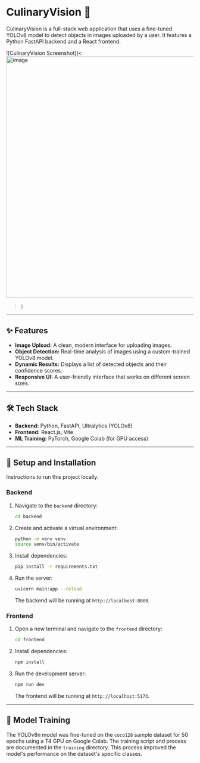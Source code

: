 # CulinaryVision 🥗

CulinaryVision is a full-stack web application that uses a fine-tuned YOLOv8 model to detect objects in images uploaded by a user. It features a Python FastAPI backend and a React frontend.

![CulinaryVision Screenshot](<<img width="587" height="648" alt="image" src="https://github.com/user-attachments/assets/dc5ec763-f9a9-4112-9f83-2886b5999106" />
>)

---

## ✨ Features

- **Image Upload:** A clean, modern interface for uploading images.
- **Object Detection:** Real-time analysis of images using a custom-trained YOLOv8 model.
- **Dynamic Results:** Displays a list of detected objects and their confidence scores.
- **Responsive UI:** A user-friendly interface that works on different screen sizes.

---

## 🛠️ Tech Stack

- **Backend:** Python, FastAPI, Ultralytics (YOLOv8)
- **Frontend:** React.js, Vite
- **ML Training:** PyTorch, Google Colab (for GPU access)

---

## 🚀 Setup and Installation

Instructions to run this project locally.

### Backend

1.  Navigate to the `backend` directory:
    ```bash
    cd backend
    ```
2.  Create and activate a virtual environment:
    ```bash
    python -m venv venv
    source venv/bin/activate
    ```
3.  Install dependencies:
    ```bash
    pip install -r requirements.txt
    ```
4.  Run the server:
    ```bash
    uvicorn main:app --reload
    ```
    The backend will be running at `http://localhost:8000`.

### Frontend

1.  Open a new terminal and navigate to the `frontend` directory:
    ```bash
    cd frontend
    ```
2.  Install dependencies:
    ```bash
    npm install
    ```
3.  Run the development server:
    ```bash
    npm run dev
    ```
    The frontend will be running at `http://localhost:5173`.

---

## 🧠 Model Training

The YOLOv8n model was fine-tuned on the `coco128` sample dataset for 50 epochs using a T4 GPU on Google Colab. The training script and process are documented in the `training` directory. This process improved the model's performance on the dataset's specific classes.
